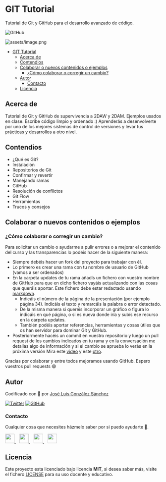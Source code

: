 # GIT Tutorial

Tutorial de Git y GitHub para el desarrollo avanzado de código.

![GitHub](https://img.shields.io/github/last-commit/joseluisgs/git-tutorial)


![assets/image.png](https://www.wallpapertip.com/wmimgs/250-2508431_github-wallpaper.jpg)

- [GIT Tutorial](#git-tutorial)
  - [Acerca de](#acerca-de)
  - [Contendios](#contendios)
  - [Colaborar o nuevos contenidos o ejemplos](#colaborar-o-nuevos-contenidos-o-ejemplos)
    - [¿Cómo colaborar o corregir un cambio?](#cómo-colaborar-o-corregir-un-cambio)
  - [Autor](#autor)
    - [Contacto](#contacto)
  - [Licencia](#licencia)

## Acerca de

Tutorial de Git y GitHub de supervivencia a 2DAW y 2DAM. Ejemplos usados en clase. Escribe código limpio y ordenado :)
Aprenderás a desenvolverte por uno de los mejores sistemas de control de versiones y levar tus prácticas y desarrollos a otro nivel.

## Contendios
- ¿Qué es Git?
- Instalación
- Repositorios de Git
- Confirmar y revertir
- Manejando ramas
- GitHub
- Resolución de conflictos
- Git Flow
- Herramientas
- Trucos y consejos

## Colaborar o nuevos contenidos o ejemplos

### ¿Cómo colaborar o corregir un cambio?

Para solicitar un cambio o ayudarme a pulir errores o a mejorar el contenido del curso y las transparencias lo podéis hacer de la siguiente manera:

- Siempre debéis hacer un fork del proyecto para trabajar con él.
- Lo primero es crear una rama con tu nombre de usuario de GitHub (vamos a ser ordenados)
- En la carpeta updates de tu rama añadís un fichero con vuestro nombre de GitHub para que en dicho fichero vayáis actualizando con las cosas que queráis aportar. Este fichero debe estar redactado usando [markdown](https://www.markdownguide.org/basic-syntax/).
  - Indicáis el número de la página de la presentación (por ejemplo página 34). Indicáis el texto y remarcáis la palabra o error detectado.
  - De la misma manera si queréis incorporar un gráfico o figura lo indicáis en qué página, o si es nueva donde iría y subís ese recurso en la carpeta updates.
  - También podéis aportar referencias, herramientas y cosas útiles que os han servidor para dominar Git y GitHub.
- Posteriormente hacéis un commit en vuestro repositorio y luego un pull request de los cambios indicados en tu rama y en la conversación me detallas algo de información y si el cambio se aprueba lo verás en la próxima versión Mira este [vídeo](https://www.youtube.com/watch?v=_M8oalUyz10) y este [otro](https://www.youtube.com/watch?v=QntLv5BjUr0).

Gracias por colaborar y entre todos mejoramos usando GitHub. Espero vuestros pull requests :smile:


## Autor

Codificado con :sparkling_heart: por [José Luis González Sánchez](https://twitter.com/joseluisgonsan)

[![Twitter](https://img.shields.io/twitter/follow/joseluisgonsan?style=social)](https://twitter.com/joseluisgonsan)
[![GitHub](https://img.shields.io/github/followers/joseluisgs?style=social)](https://github.com/joseluisgs)

### Contacto
<p>
  Cualquier cosa que necesites házmelo saber por si puedo ayudarte 💬.
</p>
<p>
    <a href="https://twitter.com/joseluisgonsan" target="_blank">
        <img src="https://pitlochryfestivaltheatre.com/wp-content/uploads/2020/04/2-27646_twitter-logo-png-transparent-background-logo-twitter-png.png" 
    height="30">
    </a> &nbsp;&nbsp;
    <a href="https://github.com/joseluisgs" target="_blank">
        <img src="https://cdn.iconscout.com/icon/free/png-256/github-153-675523.png" 
    height="30">
    </a> &nbsp;&nbsp;
    <a href="https://www.linkedin.com/in/joseluisgonsan" target="_blank">
        <img src="https://upload.wikimedia.org/wikipedia/commons/thumb/c/ca/LinkedIn_logo_initials.png/768px-LinkedIn_logo_initials.png" 
    height="30">
    </a>  &nbsp;&nbsp;
    <a href="https://joseluisgs.github.io/" target="_blank">
        <img src="https://www.lazaroamor.es/img/develop.png" 
    height="30">
    </a>
</p>

## Licencia

Este proyecto esta licenciado bajo licencia **MIT**, si desea saber más, visite el fichero [LICENSE](https://github.com/joseluisgs/git-tutorial/blob/master/LICENSE) para su uso docente y educativo.

